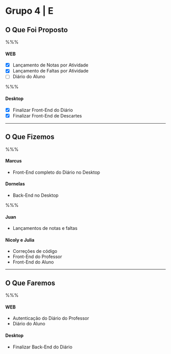 # Grupo 4 | E

## O Que Foi Proposto

%%%

#### WEB

- [X] Lançamento de Notas por Atividade
- [X] Lançamento de Faltas por Atividade
- [ ] Diário do Aluno

%%%

#### Desktop

- [X] Finalizar Front-End do Diário
- [X] Finalizar Front-End de Descartes

---

## O Que Fizemos

%%%

#### Marcus

* Front-End completo do Diário no Desktop

#### Dornelas

* Back-End no Desktop

%%%

#### Juan

* Lançamentos de notas e faltas

#### Nicoly e Julia

* Correções de código
* Front-End do Professor
* Front-End do Aluno

---

## O Que Faremos

%%%

#### WEB 

* Autenticação do Diário do Professor
* Diário do Aluno

#### Desktop

* Finalizar Back-End do Diário
